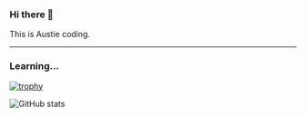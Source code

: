 ### Hi there 👋

This is Austie coding.


---

### Learning...
  

[![trophy](https://github-profile-trophy.vercel.app/?username=austiecodes)](https://github.com/ryo-ma/github-profile-trophy)

![GitHub stats](https://github-readme-stats.vercel.app/api?username=austiecodes&show_icons=true)  


